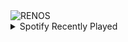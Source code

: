 <div align="justify">
<picture>
    <source media="(prefers-color-scheme: dark)" srcset="https://i.ibb.co/wBYqLxH/output-gif.gif">
    <source media="(prefers-color-scheme: light)" srcset="https://i.ibb.co/wBYqLxH/output-gif.gif">
    <img alt="RENOS" src="https://i.ibb.co/wBYqLxH/output-gif.gif">
</picture>
<details>
<summary>Spotify Recently Played</summary>
<img src="https://spotify-recently-played-readme.vercel.app/api?user=31d6d6zerc5ct6kck32na2ozsqf4&unique=1&width=400" alt="Spotify" />
</details>
</div>

<!-- Image deletion URL: https://ibb.co/TYrGTFX/79303823fb7f0a944bdb5bcc5bdcf7e3 -->